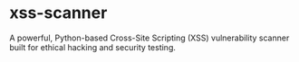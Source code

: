 # xss-scanner
A powerful, Python-based Cross-Site Scripting (XSS) vulnerability scanner built for ethical hacking and security testing. 
